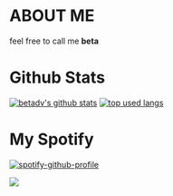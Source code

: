 # ABOUT ME
feel free to call me **beta**

# Github Stats
[![betadv's github stats](https://github-readme-stats.vercel.app/api?username=betadv&show_icons=true&theme=transparent)]()
[![top used langs](https://github-readme-stats.vercel.app/api/top-langs/?username=betadv&theme=transparent&hide=css,nix&layout=compact)]()

# My Spotify
[![spotify-github-profile](https://spotify-github-profile.kittinanx.com/api/view?uid=31ziagvmu4d5vnr5l6fklx3u35lm&cover_image=true&theme=natemoo-re&show_offline=false&background_color=121212&interchange=false&bar_color=53b14f&bar_color_cover=true)](https://github.com/kittinan/spotify-github-profile)

[![](https://visitcount.itsvg.in/api?id=betadv&label=Profile%20Views&icon=2&pretty=true)](https://visitcount.itsvg.in)
